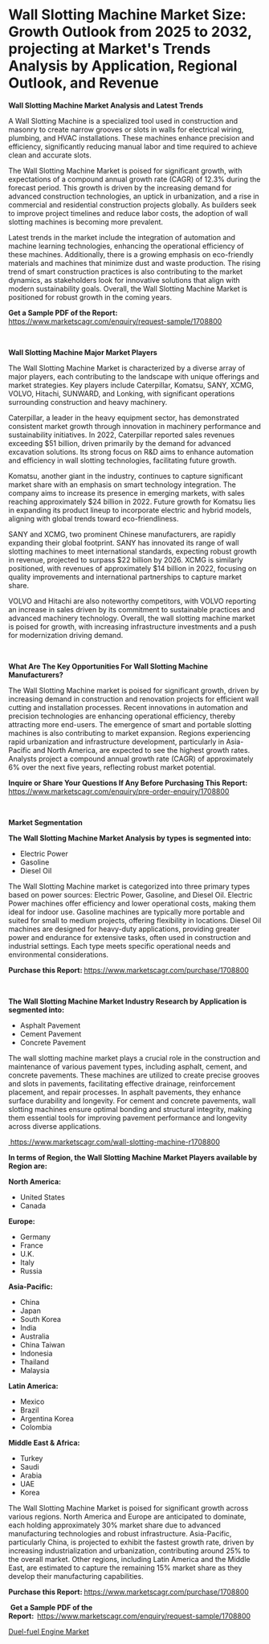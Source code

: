 <p><h1>Wall Slotting Machine Market Size: Growth Outlook from 2025 to 2032, projecting at Market's Trends Analysis by Application, Regional Outlook, and Revenue</h1></p><p><strong>Wall Slotting Machine Market Analysis and Latest Trends</strong></p>
<p><p>A Wall Slotting Machine is a specialized tool used in construction and masonry to create narrow grooves or slots in walls for electrical wiring, plumbing, and HVAC installations. These machines enhance precision and efficiency, significantly reducing manual labor and time required to achieve clean and accurate slots.</p><p>The Wall Slotting Machine Market is poised for significant growth, with expectations of a compound annual growth rate (CAGR) of 12.3% during the forecast period. This growth is driven by the increasing demand for advanced construction technologies, an uptick in urbanization, and a rise in commercial and residential construction projects globally. As builders seek to improve project timelines and reduce labor costs, the adoption of wall slotting machines is becoming more prevalent. </p><p>Latest trends in the market include the integration of automation and machine learning technologies, enhancing the operational efficiency of these machines. Additionally, there is a growing emphasis on eco-friendly materials and machines that minimize dust and waste production. The rising trend of smart construction practices is also contributing to the market dynamics, as stakeholders look for innovative solutions that align with modern sustainability goals. Overall, the Wall Slotting Machine Market is positioned for robust growth in the coming years.</p></p>
<p><strong>Get a Sample PDF of the Report:&nbsp;</strong> <a href="https://www.marketscagr.com/enquiry/request-sample/1708800?utm_campaign=3529&utm_medium=2&utm_source=Github&utm_content=ia&utm_term=27032025&utm_id=wall-slotting-machine">https://www.marketscagr.com/enquiry/request-sample/1708800</a></p>
<p>&nbsp;</p>
<p><strong>Wall Slotting Machine Major Market Players</strong></p>
<p><p>The Wall Slotting Machine Market is characterized by a diverse array of major players, each contributing to the landscape with unique offerings and market strategies. Key players include Caterpillar, Komatsu, SANY, XCMG, VOLVO, Hitachi, SUNWARD, and Lonking, with significant operations surrounding construction and heavy machinery.</p><p>Caterpillar, a leader in the heavy equipment sector, has demonstrated consistent market growth through innovation in machinery performance and sustainability initiatives. In 2022, Caterpillar reported sales revenues exceeding $51 billion, driven primarily by the demand for advanced excavation solutions. Its strong focus on R&D aims to enhance automation and efficiency in wall slotting technologies, facilitating future growth.</p><p>Komatsu, another giant in the industry, continues to capture significant market share with an emphasis on smart technology integration. The company aims to increase its presence in emerging markets, with sales reaching approximately $24 billion in 2022. Future growth for Komatsu lies in expanding its product lineup to incorporate electric and hybrid models, aligning with global trends toward eco-friendliness.</p><p>SANY and XCMG, two prominent Chinese manufacturers, are rapidly expanding their global footprint. SANY has innovated its range of wall slotting machines to meet international standards, expecting robust growth in revenue, projected to surpass $22 billion by 2026. XCMG is similarly positioned, with revenues of approximately $14 billion in 2022, focusing on quality improvements and international partnerships to capture market share.</p><p>VOLVO and Hitachi are also noteworthy competitors, with VOLVO reporting an increase in sales driven by its commitment to sustainable practices and advanced machinery technology. Overall, the wall slotting machine market is poised for growth, with increasing infrastructure investments and a push for modernization driving demand.</p></p>
<p>&nbsp;</p>
<p><strong>What Are The Key Opportunities For Wall Slotting Machine Manufacturers?</strong></p>
<p><p>The Wall Slotting Machine market is poised for significant growth, driven by increasing demand in construction and renovation projects for efficient wall cutting and installation processes. Recent innovations in automation and precision technologies are enhancing operational efficiency, thereby attracting more end-users. The emergence of smart and portable slotting machines is also contributing to market expansion. Regions experiencing rapid urbanization and infrastructure development, particularly in Asia-Pacific and North America, are expected to see the highest growth rates. Analysts project a compound annual growth rate (CAGR) of approximately 6% over the next five years, reflecting robust market potential.</p></p>
<p><strong>Inquire or Share Your Questions If Any Before Purchasing This Report:</strong> <a href="https://www.marketscagr.com/enquiry/pre-order-enquiry/1708800?utm_campaign=3529&utm_medium=2&utm_source=Github&utm_content=ia&utm_term=27032025&utm_id=wall-slotting-machine">https://www.marketscagr.com/enquiry/pre-order-enquiry/1708800</a></p>
<p>&nbsp;</p>
<p><strong>Market Segmentation</strong></p>
<p><strong>The Wall Slotting Machine Market Analysis by types is segmented into:</strong></p>
<p><ul><li>Electric Power</li><li>Gasoline</li><li>Diesel Oil</li></ul></p>
<p><p>The Wall Slotting Machine market is categorized into three primary types based on power sources: Electric Power, Gasoline, and Diesel Oil. Electric Power machines offer efficiency and lower operational costs, making them ideal for indoor use. Gasoline machines are typically more portable and suited for small to medium projects, offering flexibility in locations. Diesel Oil machines are designed for heavy-duty applications, providing greater power and endurance for extensive tasks, often used in construction and industrial settings. Each type meets specific operational needs and environmental considerations.</p></p>
<p><strong>Purchase this Report:&nbsp;</strong><a href="https://www.marketscagr.com/purchase/1708800?utm_campaign=3529&utm_medium=2&utm_source=Github&utm_content=ia&utm_term=27032025&utm_id=wall-slotting-machine">https://www.marketscagr.com/purchase/1708800</a></p>
<p>&nbsp;</p>
<p><strong>The Wall Slotting Machine Market Industry Research by Application is segmented into:</strong></p>
<p><ul><li>Asphalt Pavement</li><li>Cement Pavement</li><li>Concrete Pavement</li></ul></p>
<p><p>The wall slotting machine market plays a crucial role in the construction and maintenance of various pavement types, including asphalt, cement, and concrete pavements. These machines are utilized to create precise grooves and slots in pavements, facilitating effective drainage, reinforcement placement, and repair processes. In asphalt pavements, they enhance surface durability and longevity. For cement and concrete pavements, wall slotting machines ensure optimal bonding and structural integrity, making them essential tools for improving pavement performance and longevity across diverse applications.</p></p>
<p><a href="https://www.marketscagr.com/wall-slotting-machine-r1708800?utm_campaign=3529&utm_medium=2&utm_source=Github&utm_content=ia&utm_term=27032025&utm_id=wall-slotting-machine">&nbsp;https://www.marketscagr.com/wall-slotting-machine-r1708800</a></p>
<p><strong>In terms of Region, the Wall Slotting Machine Market Players available by Region are:</strong></p>
<p>
    <p> <strong> North America: </strong>
        <ul>
            <li>United States</li>
            <li>Canada</li>
        </ul>
        </p> 
    <p> <strong> Europe: </strong>
        <ul>
            <li>Germany</li>
            <li>France</li>
            <li>U.K.</li>
            <li>Italy</li>
            <li>Russia</li>
        </ul>
        </p> 
    <p> <strong> Asia-Pacific: </strong>
        <ul>
            <li>China</li>
            <li>Japan</li>
            <li>South Korea</li>
            <li>India</li>
            <li>Australia</li>
            <li>China Taiwan</li>
            <li>Indonesia</li>
            <li>Thailand</li>
            <li>Malaysia</li>
        </ul>
        </p> 
    <p> <strong> Latin America: </strong>
        <ul>
            <li>Mexico</li>
            <li>Brazil</li>
            <li>Argentina Korea</li>
            <li>Colombia</li>
        </ul>
        </p> 
    <p> <strong> Middle East & Africa: </strong>
        <ul>
            <li>Turkey</li>
            <li>Saudi</li>
            <li>Arabia</li>
            <li>UAE</li>
            <li>Korea</li>
        </ul>
    </p>
    </p>
<p><p>The Wall Slotting Machine Market is poised for significant growth across various regions. North America and Europe are anticipated to dominate, each holding approximately 30% market share due to advanced manufacturing technologies and robust infrastructure. Asia-Pacific, particularly China, is projected to exhibit the fastest growth rate, driven by increasing industrialization and urbanization, contributing around 25% to the overall market. Other regions, including Latin America and the Middle East, are estimated to capture the remaining 15% market share as they develop their manufacturing capabilities.</p></p>
<p><strong>Purchase this Report: </strong><a href="https://www.marketscagr.com/purchase/1708800?utm_campaign=3529&utm_medium=2&utm_source=Github&utm_content=ia&utm_term=27032025&utm_id=wall-slotting-machine">https://www.marketscagr.com/purchase/1708800</a></p>
<p>&nbsp;<strong>Get a Sample PDF of the Report:&nbsp;&nbsp;</strong><a href="https://www.marketscagr.com/enquiry/request-sample/1708800?utm_campaign=3529&utm_medium=2&utm_source=Github&utm_content=ia&utm_term=27032025&utm_id=wall-slotting-machine">https://www.marketscagr.com/enquiry/request-sample/1708800</a></p>
<p><strong></strong></p>
<p><p><a href="https://github.com/nacarnzina/Market-Research-Report-List-1/blob/main/duel-fuel-engine-market.md?utm_campaign=3529&utm_medium=2&utm_source=Github&utm_content=ia&utm_term=27032025&utm_id=wall-slotting-machine">Duel-fuel Engine Market</a></p></p>